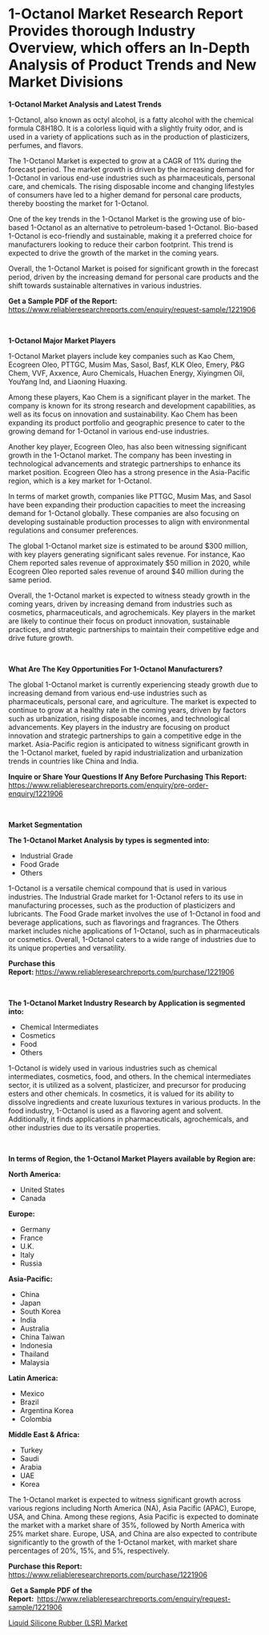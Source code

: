 <p><h1>1-Octanol Market Research Report Provides thorough Industry Overview, which offers an In-Depth Analysis of Product Trends and New Market Divisions</h1></p><p><strong>1-Octanol Market Analysis and Latest Trends</strong></p>
<p><p>1-Octanol, also known as octyl alcohol, is a fatty alcohol with the chemical formula C8H18O. It is a colorless liquid with a slightly fruity odor, and is used in a variety of applications such as in the production of plasticizers, perfumes, and flavors.</p><p>The 1-Octanol Market is expected to grow at a CAGR of 11% during the forecast period. The market growth is driven by the increasing demand for 1-Octanol in various end-use industries such as pharmaceuticals, personal care, and chemicals. The rising disposable income and changing lifestyles of consumers have led to a higher demand for personal care products, thereby boosting the market for 1-Octanol.</p><p>One of the key trends in the 1-Octanol Market is the growing use of bio-based 1-Octanol as an alternative to petroleum-based 1-Octanol. Bio-based 1-Octanol is eco-friendly and sustainable, making it a preferred choice for manufacturers looking to reduce their carbon footprint. This trend is expected to drive the growth of the market in the coming years.</p><p>Overall, the 1-Octanol Market is poised for significant growth in the forecast period, driven by the increasing demand for personal care products and the shift towards sustainable alternatives in various industries.</p></p>
<p><strong>Get a Sample PDF of the Report:&nbsp;</strong> <a href="https://www.reliableresearchreports.com/enquiry/request-sample/1221906">https://www.reliableresearchreports.com/enquiry/request-sample/1221906</a></p>
<p>&nbsp;</p>
<p><strong>1-Octanol Major Market Players</strong></p>
<p><p>1-Octanol Market players include key companies such as Kao Chem, Ecogreen Oleo, PTTGC, Musim Mas, Sasol, Basf, KLK Oleo, Emery, P&G Chem, VVF, Axxence, Auro Chemicals, Huachen Energy, Xiyingmen Oil, YouYang Ind, and Liaoning Huaxing.</p><p>Among these players, Kao Chem is a significant player in the market. The company is known for its strong research and development capabilities, as well as its focus on innovation and sustainability. Kao Chem has been expanding its product portfolio and geographic presence to cater to the growing demand for 1-Octanol in various end-use industries.</p><p>Another key player, Ecogreen Oleo, has also been witnessing significant growth in the 1-Octanol market. The company has been investing in technological advancements and strategic partnerships to enhance its market position. Ecogreen Oleo has a strong presence in the Asia-Pacific region, which is a key market for 1-Octanol.</p><p>In terms of market growth, companies like PTTGC, Musim Mas, and Sasol have been expanding their production capacities to meet the increasing demand for 1-Octanol globally. These companies are also focusing on developing sustainable production processes to align with environmental regulations and consumer preferences.</p><p>The global 1-Octanol market size is estimated to be around $300 million, with key players generating significant sales revenue. For instance, Kao Chem reported sales revenue of approximately $50 million in 2020, while Ecogreen Oleo reported sales revenue of around $40 million during the same period.</p><p>Overall, the 1-Octanol market is expected to witness steady growth in the coming years, driven by increasing demand from industries such as cosmetics, pharmaceuticals, and agrochemicals. Key players in the market are likely to continue their focus on product innovation, sustainable practices, and strategic partnerships to maintain their competitive edge and drive future growth.</p></p>
<p>&nbsp;</p>
<p><strong>What Are The Key Opportunities For 1-Octanol Manufacturers?</strong></p>
<p><p>The global 1-Octanol market is currently experiencing steady growth due to increasing demand from various end-use industries such as pharmaceuticals, personal care, and agriculture. The market is expected to continue to grow at a healthy rate in the coming years, driven by factors such as urbanization, rising disposable incomes, and technological advancements. Key players in the industry are focusing on product innovation and strategic partnerships to gain a competitive edge in the market. Asia-Pacific region is anticipated to witness significant growth in the 1-Octanol market, fueled by rapid industrialization and urbanization trends in countries like China and India.</p></p>
<p><strong>Inquire or Share Your Questions If Any Before Purchasing This Report:</strong> <a href="https://www.reliableresearchreports.com/enquiry/pre-order-enquiry/1221906">https://www.reliableresearchreports.com/enquiry/pre-order-enquiry/1221906</a></p>
<p>&nbsp;</p>
<p><strong>Market Segmentation</strong></p>
<p><strong>The 1-Octanol Market Analysis by types is segmented into:</strong></p>
<p><ul><li>Industrial Grade</li><li>Food Grade</li><li>Others</li></ul></p>
<p><p>1-Octanol is a versatile chemical compound that is used in various industries. The Industrial Grade market for 1-Octanol refers to its use in manufacturing processes, such as the production of plasticizers and lubricants. The Food Grade market involves the use of 1-Octanol in food and beverage applications, such as flavorings and fragrances. The Others market includes niche applications of 1-Octanol, such as in pharmaceuticals or cosmetics. Overall, 1-Octanol caters to a wide range of industries due to its unique properties and versatility.</p></p>
<p><strong>Purchase this Report:&nbsp;</strong><a href="https://www.reliableresearchreports.com/purchase/1221906">https://www.reliableresearchreports.com/purchase/1221906</a></p>
<p>&nbsp;</p>
<p><strong>The 1-Octanol Market Industry Research by Application is segmented into:</strong></p>
<p><ul><li>Chemical Intermediates</li><li>Cosmetics</li><li>Food</li><li>Others</li></ul></p>
<p><p>1-Octanol is widely used in various industries such as chemical intermediates, cosmetics, food, and others. In the chemical intermediates sector, it is utilized as a solvent, plasticizer, and precursor for producing esters and other chemicals. In cosmetics, it is valued for its ability to dissolve ingredients and create luxurious textures in various products. In the food industry, 1-Octanol is used as a flavoring agent and solvent. Additionally, it finds applications in pharmaceuticals, agrochemicals, and other industries due to its versatile properties.</p></p>
<p>&nbsp;</p>
<p><strong>In terms of Region, the 1-Octanol Market Players available by Region are:</strong></p>
<p>
    <p> <strong> North America: </strong>
        <ul>
            <li>United States</li>
            <li>Canada</li>
        </ul>
        </p> 
    <p> <strong> Europe: </strong>
        <ul>
            <li>Germany</li>
            <li>France</li>
            <li>U.K.</li>
            <li>Italy</li>
            <li>Russia</li>
        </ul>
        </p> 
    <p> <strong> Asia-Pacific: </strong>
        <ul>
            <li>China</li>
            <li>Japan</li>
            <li>South Korea</li>
            <li>India</li>
            <li>Australia</li>
            <li>China Taiwan</li>
            <li>Indonesia</li>
            <li>Thailand</li>
            <li>Malaysia</li>
        </ul>
        </p> 
    <p> <strong> Latin America: </strong>
        <ul>
            <li>Mexico</li>
            <li>Brazil</li>
            <li>Argentina Korea</li>
            <li>Colombia</li>
        </ul>
        </p> 
    <p> <strong> Middle East & Africa: </strong>
        <ul>
            <li>Turkey</li>
            <li>Saudi</li>
            <li>Arabia</li>
            <li>UAE</li>
            <li>Korea</li>
        </ul>
    </p>
    </p>
<p><p>The 1-Octanol market is expected to witness significant growth across various regions including North America (NA), Asia Pacific (APAC), Europe, USA, and China. Among these regions, Asia Pacific is expected to dominate the market with a market share of 35%, followed by North America with 25% market share. Europe, USA, and China are also expected to contribute significantly to the growth of the 1-Octanol market, with market share percentages of 20%, 15%, and 5%, respectively.</p></p>
<p><strong>Purchase this Report: </strong><a href="https://www.reliableresearchreports.com/purchase/1221906">https://www.reliableresearchreports.com/purchase/1221906</a></p>
<p>&nbsp;<strong>Get a Sample PDF of the Report:&nbsp;&nbsp;</strong><a href="https://www.reliableresearchreports.com/enquiry/request-sample/1221906">https://www.reliableresearchreports.com/enquiry/request-sample/1221906</a></p>
<p><strong></strong></p>
<p><p><a href="https://github.com/danielneavesallisons03mba/Market-Research-Report-List-1/blob/main/liquid-silicone-rubber-lsr-market.md">Liquid Silicone Rubber (LSR) Market</a></p></p>